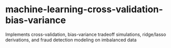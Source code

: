 # machine-learning-cross-validation-bias-variance
Implements cross-validation, bias-variance tradeoff simulations, ridge/lasso derivations, and fraud detection modeling on imbalanced data
